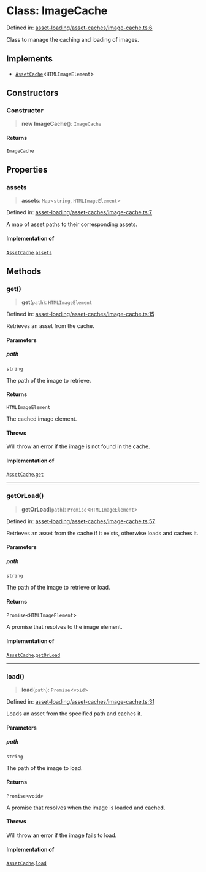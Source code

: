 # Class: ImageCache

Defined in: [asset-loading/asset-caches/image-cache.ts:6](https://github.com/Forge-Game-Engine/Forge/blob/6a4c05c6b58848e53a4f2ca7d9cd2f9b6c10e5ac/src/asset-loading/asset-caches/image-cache.ts#L6)

Class to manage the caching and loading of images.

## Implements

- [`AssetCache`](../interfaces/AssetCache.md)\<`HTMLImageElement`\>

## Constructors

### Constructor

> **new ImageCache**(): `ImageCache`

#### Returns

`ImageCache`

## Properties

### assets

> **assets**: `Map`\<`string`, `HTMLImageElement`\>

Defined in: [asset-loading/asset-caches/image-cache.ts:7](https://github.com/Forge-Game-Engine/Forge/blob/6a4c05c6b58848e53a4f2ca7d9cd2f9b6c10e5ac/src/asset-loading/asset-caches/image-cache.ts#L7)

A map of asset paths to their corresponding assets.

#### Implementation of

[`AssetCache`](../interfaces/AssetCache.md).[`assets`](../interfaces/AssetCache.md#assets)

## Methods

### get()

> **get**(`path`): `HTMLImageElement`

Defined in: [asset-loading/asset-caches/image-cache.ts:15](https://github.com/Forge-Game-Engine/Forge/blob/6a4c05c6b58848e53a4f2ca7d9cd2f9b6c10e5ac/src/asset-loading/asset-caches/image-cache.ts#L15)

Retrieves an asset from the cache.

#### Parameters

##### path

`string`

The path of the image to retrieve.

#### Returns

`HTMLImageElement`

The cached image element.

#### Throws

Will throw an error if the image is not found in the cache.

#### Implementation of

[`AssetCache`](../interfaces/AssetCache.md).[`get`](../interfaces/AssetCache.md#get)

***

### getOrLoad()

> **getOrLoad**(`path`): `Promise`\<`HTMLImageElement`\>

Defined in: [asset-loading/asset-caches/image-cache.ts:57](https://github.com/Forge-Game-Engine/Forge/blob/6a4c05c6b58848e53a4f2ca7d9cd2f9b6c10e5ac/src/asset-loading/asset-caches/image-cache.ts#L57)

Retrieves an asset from the cache if it exists, otherwise loads and caches it.

#### Parameters

##### path

`string`

The path of the image to retrieve or load.

#### Returns

`Promise`\<`HTMLImageElement`\>

A promise that resolves to the image element.

#### Implementation of

[`AssetCache`](../interfaces/AssetCache.md).[`getOrLoad`](../interfaces/AssetCache.md#getorload)

***

### load()

> **load**(`path`): `Promise`\<`void`\>

Defined in: [asset-loading/asset-caches/image-cache.ts:31](https://github.com/Forge-Game-Engine/Forge/blob/6a4c05c6b58848e53a4f2ca7d9cd2f9b6c10e5ac/src/asset-loading/asset-caches/image-cache.ts#L31)

Loads an asset from the specified path and caches it.

#### Parameters

##### path

`string`

The path of the image to load.

#### Returns

`Promise`\<`void`\>

A promise that resolves when the image is loaded and cached.

#### Throws

Will throw an error if the image fails to load.

#### Implementation of

[`AssetCache`](../interfaces/AssetCache.md).[`load`](../interfaces/AssetCache.md#load)
